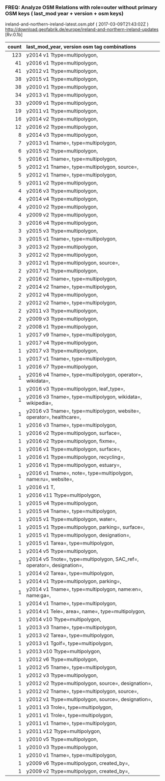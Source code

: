  
### FREQ: Analyze OSM Relations with role=outer without primary OSM keys ( last_mod year + version + osm keys)
ireland-and-northern-ireland-latest.osm.pbf ( 2017-03-09T21:43:02Z ) http://download.geofabrik.de/europe/ireland-and-northern-ireland-updates [Rv:0.1b]
 
|  count  |  last_mod_year, version osm tag combinations 
|  -----: | :--------------------------------------
|    123  |  y2014 v1 Ttype=multipolygon, 
|     41  |  y2016 v1 Ttype=multipolygon, 
|     41  |  y2012 v1 Ttype=multipolygon, 
|     38  |  y2015 v1 Ttype=multipolygon, 
|     38  |  y2010 v1 Ttype=multipolygon, 
|     34  |  y2013 v1 Ttype=multipolygon, 
|     33  |  y2009 v1 Ttype=multipolygon, 
|     19  |  y2011 v1 Ttype=multipolygon, 
|     16  |  y2014 v2 Ttype=multipolygon, 
|     12  |  y2016 v2 Ttype=multipolygon, 
|      8  |  y2014 v3 Ttype=multipolygon, 
|      7  |  y2013 v1 Tname=, type=multipolygon, 
|      6  |  y2015 v2 Ttype=multipolygon, 
|      5  |  y2016 v1 Tname=, type=multipolygon, 
|      5  |  y2012 v1 Tname=, type=multipolygon, source=, 
|      5  |  y2012 v1 Tname=, type=multipolygon, 
|      5  |  y2011 v2 Ttype=multipolygon, 
|      4  |  y2016 v3 Ttype=multipolygon, 
|      4  |  y2014 v4 Ttype=multipolygon, 
|      4  |  y2010 v2 Ttype=multipolygon, 
|      4  |  y2009 v2 Ttype=multipolygon, 
|      3  |  y2016 v4 Ttype=multipolygon, 
|      3  |  y2015 v3 Ttype=multipolygon, 
|      3  |  y2015 v1 Tname=, type=multipolygon, 
|      3  |  y2013 v2 Ttype=multipolygon, 
|      3  |  y2012 v2 Ttype=multipolygon, 
|      3  |  y2012 v1 Ttype=multipolygon, source=, 
|      2  |  y2017 v1 Ttype=multipolygon, 
|      2  |  y2016 v2 Tname=, type=multipolygon, 
|      2  |  y2014 v2 Tname=, type=multipolygon, 
|      2  |  y2012 v4 Ttype=multipolygon, 
|      2  |  y2012 v2 Tname=, type=multipolygon, 
|      2  |  y2011 v3 Ttype=multipolygon, 
|      2  |  y2009 v3 Ttype=multipolygon, 
|      2  |  y2008 v1 Ttype=multipolygon, 
|      1  |  y2017 v9 Tname=, type=multipolygon, 
|      1  |  y2017 v4 Ttype=multipolygon, 
|      1  |  y2017 v3 Ttype=multipolygon, 
|      1  |  y2017 v1 Tname=, type=multipolygon, 
|      1  |  y2016 v7 Ttype=multipolygon, 
|      1  |  y2016 v4 Tname=, type=multipolygon, operator=, wikidata=, 
|      1  |  y2016 v3 Ttype=multipolygon, leaf_type=, 
|      1  |  y2016 v3 Tname=, type=multipolygon, wikidata=, wikipedia=, 
|      1  |  y2016 v3 Tname=, type=multipolygon, website=, operator=, healthcare=, 
|      1  |  y2016 v3 Tname=, type=multipolygon, 
|      1  |  y2016 v2 Ttype=multipolygon, surface=, 
|      1  |  y2016 v2 Ttype=multipolygon, fixme=, 
|      1  |  y2016 v1 Ttype=multipolygon, surface=, 
|      1  |  y2016 v1 Ttype=multipolygon, recycling=, 
|      1  |  y2016 v1 Ttype=multipolygon, estuary=, 
|      1  |  y2016 v1 Tname=, note=, type=multipolygon, name:ru=, website=, 
|      1  |  y2016 v1 T, 
|      1  |  y2016 v11 Ttype=multipolygon, 
|      1  |  y2015 v4 Ttype=multipolygon, 
|      1  |  y2015 v4 Tname=, type=multipolygon, 
|      1  |  y2015 v1 Ttype=multipolygon, water=, 
|      1  |  y2015 v1 Ttype=multipolygon, parking=, surface=, 
|      1  |  y2015 v1 Ttype=multipolygon, designation=, 
|      1  |  y2015 v1 Tarea=, type=multipolygon, 
|      1  |  y2014 v5 Ttype=multipolygon, 
|      1  |  y2014 v5 Tnote=, type=multipolygon, SAC_ref=, operator=, designation=, 
|      1  |  y2014 v2 Tarea=, type=multipolygon, 
|      1  |  y2014 v1 Ttype=multipolygon, parking=, 
|      1  |  y2014 v1 Tname=, type=multipolygon, name:en=, name:ga=, 
|      1  |  y2014 v1 Tname=, type=multipolygon, 
|      1  |  y2014 v1 Tele=, area=, name=, type=multipolygon, 
|      1  |  y2014 v10 Ttype=multipolygon, 
|      1  |  y2013 v3 Tname=, type=multipolygon, 
|      1  |  y2013 v2 Tarea=, type=multipolygon, 
|      1  |  y2013 v1 Tgolf=, type=multipolygon, 
|      1  |  y2013 v10 Ttype=multipolygon, 
|      1  |  y2012 v6 Ttype=multipolygon, 
|      1  |  y2012 v5 Tname=, type=multipolygon, 
|      1  |  y2012 v3 Ttype=multipolygon, 
|      1  |  y2012 v2 Ttype=multipolygon, source=, designation=, 
|      1  |  y2012 v2 Tname=, type=multipolygon, source=, 
|      1  |  y2012 v1 Ttype=multipolygon, source=, designation=, 
|      1  |  y2011 v3 Trole=, type=multipolygon, 
|      1  |  y2011 v1 Trole=, type=multipolygon, 
|      1  |  y2011 v1 Tname=, type=multipolygon, 
|      1  |  y2011 v12 Ttype=multipolygon, 
|      1  |  y2010 v5 Ttype=multipolygon, 
|      1  |  y2010 v3 Ttype=multipolygon, 
|      1  |  y2010 v1 Tname=, type=multipolygon, 
|      1  |  y2009 v6 Ttype=multipolygon, created_by=, 
|      1  |  y2009 v2 Ttype=multipolygon, created_by=, 
 
